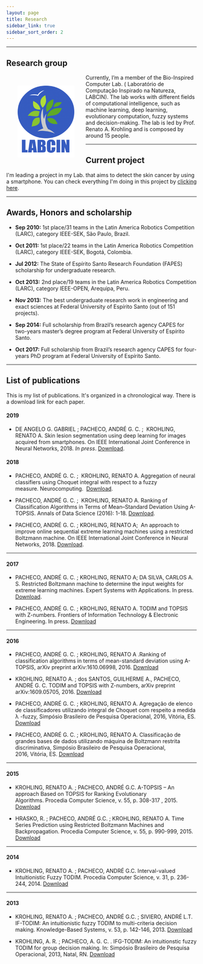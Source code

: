 ```yaml
---
layout: page
title: Research
sidebar_link: true
sidebar_sort_order: 2
---
```


___

## Research group

<img style="float: left; width: 150px; height: 190px; padding: 30px;" src="assets/imgs/research/labcin.png">

Currently, I’m a member of the Bio-Inspired Computer Lab. ( Laboratório de Computação Inspirado na Natureza, LABCIN). The lab works with different fields of computational intelligence, such as machine learning, deep learning, evolutionary computation, fuzzy systems and decision-making. The lab is led by Prof. Renato A. Krohling and is composed by around 15 people.

___

## Current project

I'm leading a project in my Lab. that aims to detect the skin cancer by using a smartphone. You can check everything I'm doing in this project by [clicking here](pages/projects/skin_cancer_diagnosis).

___

## Awards, Honors and scholarship
+ **Sep 2010:** 1st place/31 teams in the Latin America Robotics Competition (LARC), category IEEE-SEK, São Paulo, Brazil.

+ **Oct 2011:** 1st place/22 teams in the Latin America Robotics Competition (LARC), category IEEE-SEK, Bogotá, Colombia.

+ **Jul 2012:** The State of Espírito Santo Research Foundation (FAPES) scholarship for undergraduate research.

+ **Oct 2013:** 2nd place/19 teams in the Latin America Robotics Competition (LARC), category IEEE-OPEN, Arequipa, Peru.

+ **Nov 2013:** The best undergraduate research work in engineering and exact sciences at Federal University of Espírito Santo (out of 151 projects).

+ **Sep 2014:** Full scholarship from Brazil’s research agency CAPES for two-years master’s degree program at Federal University of Espírito Santo.

+ **Oct 2017:** Full scholarship from Brazil’s research agency CAPES for four-years PhD program at Federal University of Espírito Santo.

___

## List of publications
This is my list of publications. It's organized in a chronological way. There is a download link for each paper.

#### 2019
+ DE ANGELO G. GABRIEL ; PACHECO, ANDRÉ G. C. ;  KROHLING, RENATO A. Skin lesion segmentation using deep learning for images acquired from smartphones. On IEEE International Joint Conference in Neural Networks, 2018. *In press*. [Download](#).

#### 2018
+ PACHECO, ANDRÉ G. C. ;  KROHLING, RENATO A. Aggregation of neural classifiers using Choquet integral with respect to a fuzzy measure. Neurocomputing.  [Download](https://www.dropbox.com/s/mib0czng76nofuo/Manuscript.pdf?dl=0).

+ PACHECO, ANDRÉ G. C. ;  KROHLING, RENATO A. Ranking of Classification Algorithms in Terms of Mean–Standard Deviation Using A-TOPSIS. Annals of Data Science (2016): 1-18. [Download](https://arxiv.org/abs/1610.06998).

+ PACHECO, ANDRÉ G. C. ; KROHLING, RENATO A;  An approach to improve online sequential extreme learning machines using a restricted Boltzmann machine. On IEEE International Joint Conference in Neural Networks, 2018. [Download](https://www.dropbox.com/s/ntpeue5xkblydx6/PID5317513.pdf?dl=0).

___


#### 2017
+ PACHECO, ANDRÉ G. C. ; KROHLING, RENATO A; DA SILVA, CARLOS A. S. Restricted Boltzmann machine to determine the input weights for extreme learning machines. Expert Systems with Applications. In press. [Download](http://www.sciencedirect.com/science/article/pii/S0957417417308102).

+ PACHECO, ANDRÉ G. C. ; KROHLING, RENATO A. TODIM and TOPSIS with Z-numbers. Frontiers of Information Technology & Electronic Engineering. In press. [Download](http://www.jzus.zju.edu.cn/openiptxt.php?doi=10.1631/FITEE.1700434)

___

#### 2016
+ PACHECO, ANDRÉ G. C. ; KROHLING, RENATO A .Ranking of classification algorithms in terms of mean-standard deviation using A-TOPSIS, arXiv preprint arXiv:1610.06998, 2016. [Download](https://arxiv.org/pdf/1610.06998.pdf)

+ KROHLING, RENATO A. ; dos SANTOS, GUILHERME A., PACHECO, ANDRÉ G. C. TODIM and TOPSIS with Z-numbers, arXiv preprint arXiv:1609.05705, 2016. [Download](https://arxiv.org/pdf/1609.05705v1.pdf)

+ PACHECO, ANDRÉ G. C. ; KROHLING, RENATO A. Agregação de elenco de classificadores utilizando integral de Choquet com respeito a medida λ -fuzzy, Simpósio Brasileiro de Pesquisa Operacional, 2016, Vitória, ES. [Download](http://www.sbpo2016.iltc.br/pdf/155849.pdf)

+ PACHECO, ANDRÉ G. C. ; KROHLING, RENATO A. Classificação de grandes bases de dados utilizando máquina de Boltzmann restrita discriminativa, Simpósio Brasileiro de Pesquisa Operacional, 2016, Vitória, ES. [Download](http://www.sbpo2016.iltc.br/pdf/155985.pdf)

___


#### 2015
+ KROHLING, RENATO A. ; PACHECO, ANDRÉ G.C. A-TOPSIS – An approach Based on TOPSIS for Ranking Evolutionary Algorithms. Procedia Computer Science, v. 55, p. 308-317 , 2015. [Download](https://www.dropbox.com/s/i6sezzydkpkiclj/A-TOPSIS%20-%20An%20approach%20basead%20on%20TOPSIS%20for%20ranking%20evolutionary%20algorithms.pdf?dl=0)

+ HRASKO, R. ; PACHECO, ANDRÉ G.C. ; KROHLING, RENATO A. Time Series Prediction using Restricted Boltzmann Machines and Backpropagation. Procedia Computer Science, v. 55, p. 990-999, 2015. [Download](https://www.dropbox.com/s/0dhj8dw6g0rdyw1/Time%20Series%20Prediction%20using%20Restricted%20Boltzmann%20Machines%20and.pdf?dl=0)

___

#### 2014
+ KROHLING, RENATO A. ; PACHECO, ANDRÉ G.C. Interval-valued Intuitionistic Fuzzy TODIM. Procedia Computer Science, v. 31, p. 236-244, 2014. [Download](https://www.dropbox.com/s/ckxq5r4i6kar9hv/Interval-Valued%20Intuitionistic%20Fuzzy%20TODIM.pdf?dl=0)

___

#### 2013
+ KROHLING, RENATO A. ; PACHECO, ANDRÉ G.C. ; SIVIERO, ANDRÉ L.T. IF-TODIM: An intuitionistic fuzzy TODIM to multi-criteria decision making. Knowledge-Based Systems, v. 53, p. 142-146, 2013. [Download](https://www.dropbox.com/s/6514yjd7py0hiyk/IF-TODIM%20An%20intuitionistic%20fuzzy%20TODIM%20to%20multi-criteria.pdf?dl=0)

+ KROHLING, A. R. ; PACHECO, A. G. C. . IFG-TODIM: An intuitionstic fuzzy TODIM for group decision making. In: Simpósio Brasileiro de Pesquisa Operacional, 2013, Natal, RN. [Download](https://www.dropbox.com/s/3ip2o2wtnk3us1q/IFG-TODIM%20AN%20INTUITIONISTIC%20FUZZY%20TODIM%20FOR%20GROUP.pdf?dl=0)